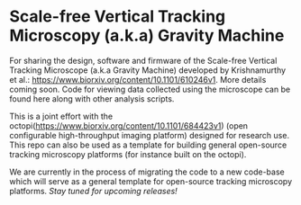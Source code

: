 # Scale-free Vertical Tracking Microscopy (a.k.a) Gravity Machine
For sharing the design, software and firmware of the Scale-free Vertical Tracking Microscope (a.k.a Gravity Machine) developed by Krishnamurthy et al.: https://www.biorxiv.org/content/10.1101/610246v1. More details coming soon.
Code for viewing data collected using the microscope can be found here along with other analysis scripts. 

This is a joint effort with the octopi(https://www.biorxiv.org/content/10.1101/684423v1) (open configurable high-throughput imaging platform) designed for research use. This repo can also be used as a template for building general open-source tracking microscopy platforms (for instance built on the octopi).

We are currently in the process of migrating the code to a new code-base which will serve as a general template for open-source tracking microscopy platforms. *Stay tuned for upcoming releases!*




